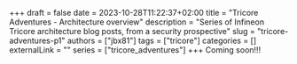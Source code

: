 +++ 
draft = false
date = 2023-10-28T11:22:37+02:00
title = "Tricore Adventures - Architecture overview"
description = "Series of Infineon Tricore architecture blog posts, from a security prospective"
slug = "tricore-adventures-p1"
authors = ["jbx81"]
tags = ["tricore"]
categories = []
externalLink = ""
series = ["tricore_adventures"]
+++
Coming soon!!!

